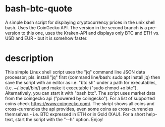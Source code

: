 # bash-btc-quote
A simple bash script for displaying cryptocurrency prices in the unix shell bash. 
Uses the CoinGecko API. The version in the second branch is a pre-version to this
one, uses the Kraken-API and displays only BTC and ETH vs. USD and EUR - but it
is somehow faster.

# description
This simple Linux shell script uses the "jq" command line JSON data processor;
pls. install "jq" first (command line/bash: sudo apt install jq) then save the
script with an editor as i.e. "btc.sh" under a path for executables, (i.e.
~/.local/bin/) and make it executable ("sudo chmod +x btc"). Alternatively, you
can start it with "bash btc". The script uses market data from the coingecko
api ("powered by coingecko"). For a list of supported coins check
https://www.coingecko.com/. The skript shows all coins and cross-currencies
the api provides, even some coins as cross-currencies themselves - i.e. BTC
expressed in ETH or in Gold (XAU). For a short help-text, start the script with
the "--h" option. Enjoy!

